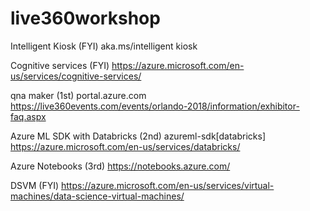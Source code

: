 # live360workshop

Intelligent Kiosk (FYI)
aka.ms/intelligent kiosk

Cognitive services (FYI)
https://azure.microsoft.com/en-us/services/cognitive-services/

qna maker (1st)
portal.azure.com
https://live360events.com/events/orlando-2018/information/exhibitor-faq.aspx

Azure ML SDK with Databricks (2nd)
azureml-sdk[databricks]
https://azure.microsoft.com/en-us/services/databricks/

Azure Notebooks (3rd)
https://notebooks.azure.com/

DSVM (FYI)
https://azure.microsoft.com/en-us/services/virtual-machines/data-science-virtual-machines/
